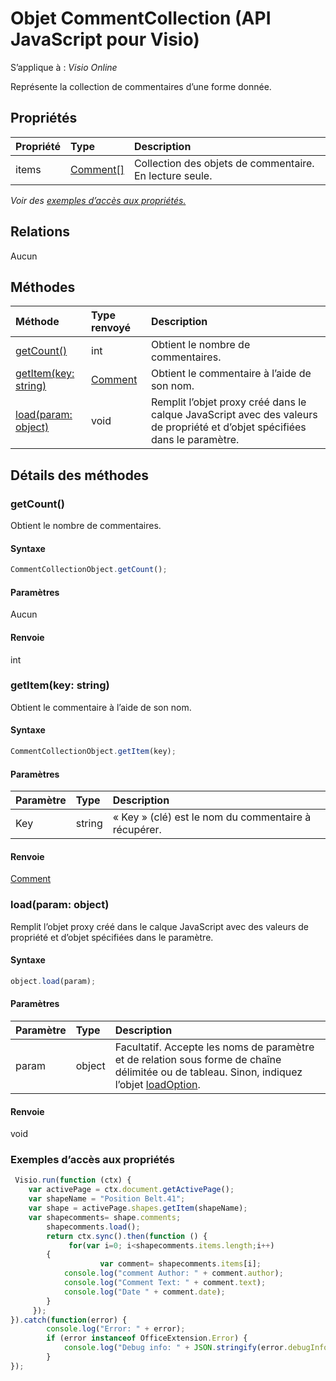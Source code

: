 # <a name="commentcollection-object-javascript-api-for-visio"></a>Objet CommentCollection (API JavaScript pour Visio)

S’applique à : _Visio Online_

Représente la collection de commentaires d’une forme donnée.

## <a name="properties"></a>Propriétés

| Propriété       | Type    |Description
|:---------------|:--------|:----------|
|items|[Comment[]](comment.md)|Collection des objets de commentaire. En lecture seule.|

_Voir des [exemples d’accès aux propriétés.](#property-access-examples)_

## <a name="relationships"></a>Relations
Aucun


## <a name="methods"></a>Méthodes

| Méthode           | Type renvoyé    |Description|
|:---------------|:--------|:----------|
|[getCount()](#getcount)|int|Obtient le nombre de commentaires.|
|[getItem(key: string)](#getitemkey-string)|[Comment](comment.md)|Obtient le commentaire à l’aide de son nom.|
|[load(param: object)](#loadparam-object)|void|Remplit l’objet proxy créé dans le calque JavaScript avec des valeurs de propriété et d’objet spécifiées dans le paramètre.|

## <a name="method-details"></a>Détails des méthodes


### <a name="getcount"></a>getCount()
Obtient le nombre de commentaires.

#### <a name="syntax"></a>Syntaxe
```js
CommentCollectionObject.getCount();
```

#### <a name="parameters"></a>Paramètres
Aucun

#### <a name="returns"></a>Renvoie
int

### <a name="getitemkey-string"></a>getItem(key: string)
Obtient le commentaire à l’aide de son nom.

#### <a name="syntax"></a>Syntaxe
```js
CommentCollectionObject.getItem(key);
```

#### <a name="parameters"></a>Paramètres
| Paramètre       | Type    |Description|
|:---------------|:--------|:----------|
|Key|string|« Key » (clé) est le nom du commentaire à récupérer.|

#### <a name="returns"></a>Renvoie
[Comment](comment.md)

### <a name="loadparam-object"></a>load(param: object)
Remplit l’objet proxy créé dans le calque JavaScript avec des valeurs de propriété et d’objet spécifiées dans le paramètre.

#### <a name="syntax"></a>Syntaxe
```js
object.load(param);
```

#### <a name="parameters"></a>Paramètres
| Paramètre       | Type    |Description|
|:---------------|:--------|:----------|
|param|object|Facultatif. Accepte les noms de paramètre et de relation sous forme de chaîne délimitée ou de tableau. Sinon, indiquez l’objet [loadOption](loadoption.md).|

#### <a name="returns"></a>Renvoie
void
### <a name="property-access-examples"></a>Exemples d’accès aux propriétés
```js
 Visio.run(function (ctx) { 
    var activePage = ctx.document.getActivePage();
    var shapeName = "Position Belt.41";
    var shape = activePage.shapes.getItem(shapeName);
    var shapecomments= shape.comments;
        shapecomments.load();
        return ctx.sync().then(function () {
             for(var i=0; i<shapecomments.items.length;i++)
        {
                    var comment= shapecomments.items[i];
            console.log("comment Author: " + comment.author);
            console.log("Comment Text: " + comment.text);
            console.log("Date " + comment.date);
        }
     });
}).catch(function(error) {
        console.log("Error: " + error);
        if (error instanceof OfficeExtension.Error) {
            console.log("Debug info: " + JSON.stringify(error.debugInfo));
        }
});
```
